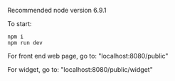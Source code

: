 Recommended node version 6.9.1

To start:
```
npm i
npm run dev
```

For front end web page, go to: "localhost:8080/public"

For widget, go to: "localhost:8080/public/widget"
